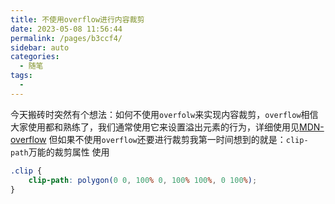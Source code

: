 ```yaml
---
title: 不使用overflow进行内容裁剪
date: 2023-05-08 11:56:44
permalink: /pages/b3ccf4/
sidebar: auto
categories:
  - 随笔
tags:
  - 
---
```

今天搬砖时突然有个想法：如何不使用`overfolw`来实现内容裁剪，`overflow`相信大家使用都和熟练了，我们通常使用它来设置溢出元素的行为，详细使用见[MDN-overflow](https://developer.mozilla.org/zh-CN/docs/Web/CSS/overflow)
但如果不使用`overflow`还要进行裁剪我第一时间想到的就是：`clip-path`万能的裁剪属性
使用
```scss
.clip {
	clip-path: polygon(0 0, 100% 0, 100% 100%, 0 100%);
}
```
